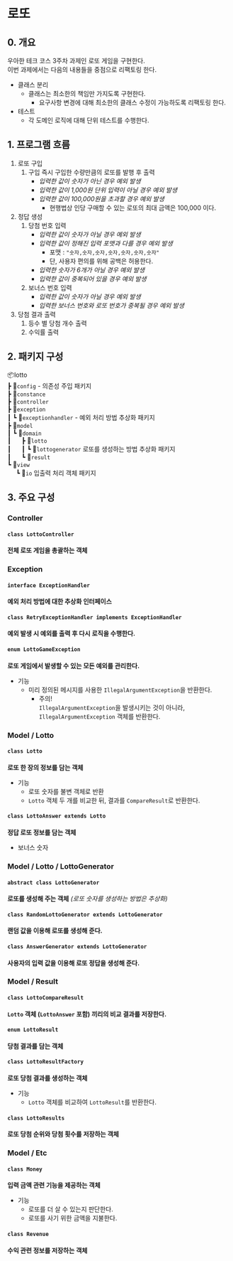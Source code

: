 # 로또

## 0. 개요
우아한 테크 코스 3주차 과제인 로또 게임을 구현한다.<br>
이번 과제에서는 다음의 내용들을 중점으로 리팩토링 한다.
- 클래스 분리
  - 클래스는 최소한의 책임만 가지도록 구현한다.
    - 요구사항 변경에 대해 최소한의 클래스 수정이 가능하도록 리팩토링 한다.
- 테스트
  - 각 도메인 로직에 대해 단위 테스트를 수행한다.
  
## 1. 프로그램 흐름
1. 로또 구입
   1. 구입 즉시 구입한 수량만큼의 로또를 발행 후 출력
      - _입력한 값이 숫자가 아닌 경우 예외 발생_
      - _입력한 값이 1,000원 단위 입력이 아닐 경우 예외 발생_
      - _입력한 값이 100,000원을 초과할 경우 예외 발생_
        - 현행법상 인당 구매할 수 있는 로또의 최대 금액은 100,000 이다.
2. 정답 생성
   1. 당첨 번호 입력
      - _입력한 값이 숫자가 아닐 경우 예외 발생_
      - _입력한 값이 정해진 입력 포맷과 다를 경우 예외 발생_
        - 포맷 : `"숫자,숫자,숫자,숫자,숫자,숫자,숫자"`
        - 단, 사용자 편의를 위해 공백은 허용한다.
      - _입력한 숫자가 6개가 아닐 경우 예외 발생_
      - _입력한 값이 중복되어 있을 경우 예외 발생_
   2. 보너스 번호 입력
      - _입력한 값이 숫자가 아닐 경우 예외 발생_
      - _입력한 보너스 번호와 로또 번호가 중복될 경우 예외 발생_
3. 당첨 결과 출력
   1. 등수 별 당첨 개수 출력
   2. 수익률 출력

## 2. 패키지 구성

📦lotto <br>
┣ 📂`config` - 의존성 주입 패키지 <br>
┣ 📂`constance`<br>
┣ 📂`controller` <br>
┣ 📂`exception` <br>
┃ ┗ 📂`exceptionhandler` - 예외 처리 방법 추상화 패키지<br>
┣ 📂`model` <br>
┃ ┗ 📂`domain` <br>
┃ &nbsp; &nbsp;&nbsp;  ┣ 📂`lotto` <br>
┃&nbsp; &nbsp; &nbsp; ┃ ┗ 📂`lottogenerator` 로또를 생성하는 방법 추상화 패키지<br>
┃&nbsp; &nbsp; &nbsp; ┗ 📂`result` <br>
┗ 📂`view` <br>
&nbsp; &nbsp; &nbsp;┗ 📂`io` 입출력 처리 객체 패키지<br>

## 3. 주요 구성

### Controller

#### `class LottoController`
**전체 로또 게임을 총괄하는 객체**

### Exception

#### `interface ExceptionHandler`
**예외 처리 방법에 대한 추상화 인터페이스**

#### `class RetryExceptionHandler implements ExceptionHandler`
**예외 발생 시 예외를 출력 후 다시 로직을 수행한다.**

#### `enum LottoGameException`
**로또 게임에서 발생할 수 있는 모든 예외를 관리한다.**
- 기능 
  - 미리 정의된 메시지를 사용한 `IllegalArgumentException`을 반환한다. 
    - 주의! <br>`IllegalArgumentException`을 발생시키는 것이 아니라, `IllegalArgumentException` 객체를 반환한다.

### Model / Lotto

#### `class Lotto` 
**로또 한 장의 정보를 담는 객체**
- 기능 
  - 로또 숫자를 불변 객체로 반환
  - `Lotto` 객체 두 개를 비교한 뒤, 결과를 `CompareResult`로 반환한다.

#### `class LottoAnswer extends Lotto`
**정답 로또 정보를 담는 객체**
- 보너스 숫자

### Model / Lotto / LottoGenerator

#### `abstract class LottoGenerator`
**로또를 생성해 주는 객체** _(로또 숫자를 생성하는 방법은 추상화)_

#### `class RandomLottoGenerator extends LottoGenerator`
**랜덤 값을 이용해 로또를 생성해 준다.**

#### `class AnswerGenerator extends LottoGenerator`
**사용자의 입력 값을 이용해 로또 정답을 생성해 준다.**

### Model / Result
#### `class LottoCompareResult`
**`Lotto` 객체 (`LottoAnswer` 포함) 끼리의 비교 결과를 저장한다.**

#### `enum LottoResult`
**당첨 결과를 담는 객체**

#### `class LottoResultFactory`
**로또 당첨 결과를 생성하는 객체**
- 기능
  - `Lotto` 객체를 비교하여 `LottoResult`를 반환한다.

#### `class LottoResults`
**로또 당첨 순위와 당첨 횟수를 저장하는 객체**

### Model / Etc

#### `class Money`
**입력 금액 관련 기능을 제공하는 객체**
- 기능
  - 로또를 더 살 수 있는지 판단한다.
  - 로또를 사기 위한 금액을 지불한다.

#### `class Revenue`
**수익 관련 정보를 저장하는 객체**
